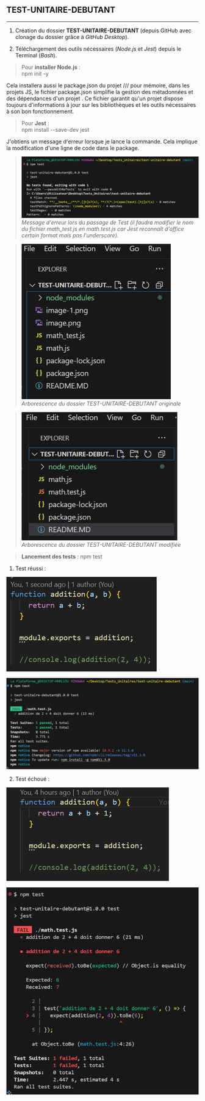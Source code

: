 ## TEST-UNITAIRE-DEBUTANT
___
1) Création du dossier <b>TEST-UNITAIRE-DEBUTANT </b>(depuis GitHub avec clonage du dossier grâce à _GitHub Desktop_).

2) Téléchargement des outils nécessaires (_Node.js_ et _Jest_) depuis le Terminal (_Bash_).

>Pour **installer Node.js** :    
npm init -y  

Cela installera aussi le package.json du projet /// pour mémoire, dans les projets JS, le fichier package.json simplifie la gestion des métadonnées et des dépendances d'un projet . Ce fichier garantit qu'un projet dispose toujours d'informations à jour sur les bibliothèques et les outils nécessaires à son bon fonctionnement.

>Pour **Jest** :   
npm install --save-dev jest     


J'obtiens un message d'erreur lorsque je lance la commande. Cela implique la modification d'une ligne de code dans le package.  
  
  
>![alt text](Pictures/message_erreur1.png)     
*Message d'erreur lors du passage de Test (il faudra modifier le nom du fichier math_test.js en math.test.js car Jest reconnaît d'office certain format mais pas l'underscore).*


>![alt text](Pictures/arborescence1.png)   
*Arborescence du dossier TEST-UNITAIRE-DEBUTANT originale*   


>![alt text](Pictures/arborescence2.png)  
 *Arborescence du dossier TEST-UNITAIRE-DEBUTANT modifiée*  

>**Lancement des tests** : 
npm test 

1. Test réussi :  

![alt text](Pictures/mathJsForTestPass.PNG)  

![alt text](Pictures/npmTestPassed.PNG)  
  

2. Test échoué :  
  
![alt text](Pictures/mathJsForTestFail.PNG)  

![alt text](Pictures/npmTestFailed.PNG)    


